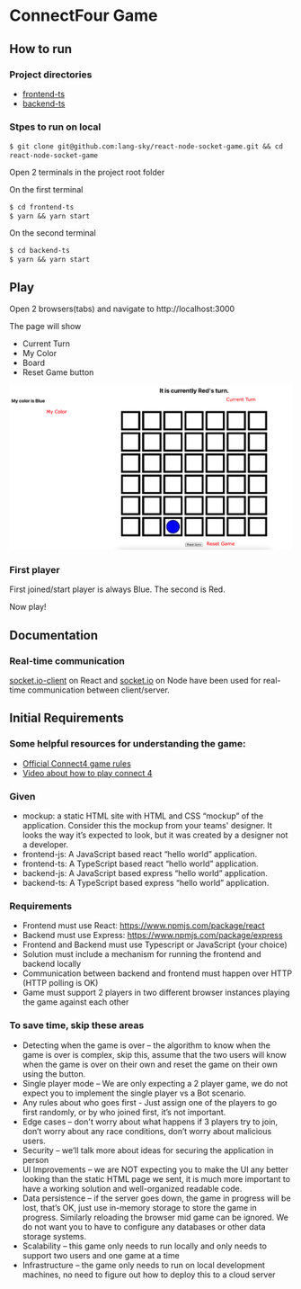 # ConnectFour Game

## How to run

### Project directories

- [frontend-ts](./frontend-ts/)
- [backend-ts](./backend-ts/)

### Stpes to run on local

```terminal
$ git clone git@github.com:lang-sky/react-node-socket-game.git && cd react-node-socket-game
```

Open 2 terminals in the project root folder

On the first terminal

```terminal
$ cd frontend-ts
$ yarn && yarn start
```

On the second terminal

```terminal
$ cd backend-ts
$ yarn && yarn start
```

## Play

Open 2 browsers(tabs) and navigate to http://localhost:3000

The page will show

- Current Turn
- My Color
- Board
- Reset Game button

![Page Screenshot](./assets/screenshot.png)

### First player

First joined/start player is always Blue. The second is Red.

Now play!

## Documentation

### Real-time communication

[socket.io-client](https://www.npmjs.com/package/socket.io-client) on React and [socket.io](https://www.npmjs.com/package/socket.io) on Node have been used for real-time communication between client/server.

## Initial Requirements

### Some helpful resources for understanding the game:

- [Official Connect4 game rules](https://www.fgbradleys.com/rules/Connect%20Four.pdf)
- [Video about how to play connect 4](https://www.youtube.com/watch?v=utXzIFEVPjA)

### Given

- mockup: a static HTML site with HTML and CSS “mockup” of the application. Consider this the mockup from your teams' designer. It looks the way it’s expected to look, but it was created by a designer not a developer.
- frontend-js: A JavaScript based react “hello world” application.
- frontend-ts: A TypeScript based react “hello world” application.
- backend-js: A JavaScript based express “hello world” application.
- backend-ts: A TypeScript based express “hello world” application.

### Requirements

- Frontend must use React: https://www.npmjs.com/package/react
- Backend must use Express: https://www.npmjs.com/package/express
- Frontend and Backend must use Typescript or JavaScript (your choice)
- Solution must include a mechanism for running the frontend and backend locally
- Communication between backend and frontend must happen over HTTP (HTTP polling is OK)
- Game must support 2 players in two different browser instances playing the game against each
  other

### To save time, skip these areas

- Detecting when the game is over – the algorithm to know when the game is over is complex, skip this, assume that the two users will know when the game is over on their own and reset the game on their own using the button.
- Single player mode – We are only expecting a 2 player game, we do not expect you to implement the single player vs a Bot scenario.
- Any rules about who goes first - Just assign one of the players to go first randomly, or by who joined first, it’s not important.
- Edge cases – don't worry about what happens if 3 players try to join, don’t worry about any race conditions, don’t worry about malicious users.
- Security – we’ll talk more about ideas for securing the application in person
- UI Improvements – we are NOT expecting you to make the UI any better looking than the static
  HTML page we sent, it is much more important to have a working solution and well-organized
  readable code.
- Data persistence – if the server goes down, the game in progress will be lost, that’s OK, just use
  in-memory storage to store the game in progress. Similarly reloading the browser mid game can be ignored. We do not want you to have to configure any databases or other data storage systems.
- Scalability – this game only needs to run locally and only needs to support two users and one game at a time
- Infrastructure – the game only needs to run on local development machines, no need to figure out how to deploy this to a cloud server
